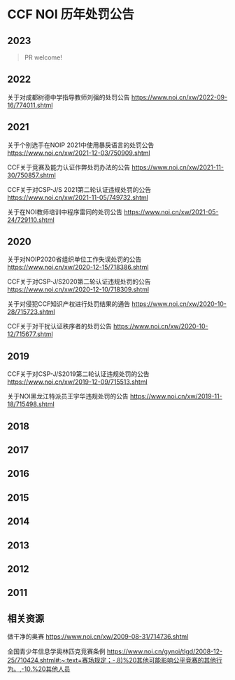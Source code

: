 # CCF NOI 历年处罚公告

## 2023

> PR welcome!

## 2022

关于对成都树德中学指导教师刘强的处罚公告 https://www.noi.cn/xw/2022-09-16/774011.shtml

## 2021

关于个别选手在NOIP 2021中使用暴戾语言的处罚公告 https://www.noi.cn/xw/2021-12-03/750909.shtml

CCF关于竞赛及能力认证作弊处罚办法的公告 https://www.noi.cn/xw/2021-11-30/750857.shtml

CCF关于对CSP-J/S 2021第二轮认证违规处罚的公告 https://www.noi.cn/xw/2021-11-05/749732.shtml

关于在NOI教师培训中程序雷同的处罚公告 https://www.noi.cn/xw/2021-05-24/729110.shtml

## 2020

关于对NOIP2020省组织单位工作失误处罚的公告 https://www.noi.cn/xw/2020-12-15/718386.shtml

CCF关于对CSP-J/S2020第二轮认证违规处罚的公告 https://www.noi.cn/xw/2020-12-10/718309.shtml

关于对侵犯CCF知识产权进行处罚结果的通告 https://www.noi.cn/xw/2020-10-28/715723.shtml

CCF关于对干扰认证秩序者的处罚公告 https://www.noi.cn/xw/2020-10-12/715677.shtml

## 2019

CCF关于对CSP-J/S2019第二轮认证违规处罚的公告 https://www.noi.cn/xw/2019-12-09/715513.shtml

关于NOI黑龙江特派员王宇华违规处罚的公告 https://www.noi.cn/xw/2019-11-18/715498.shtml

## 2018



## 2017



## 2016



## 2015



## 2014



## 2013



## 2012



## 2011



## 相关资源

做干净的奥赛 https://www.noi.cn/xw/2009-08-31/714736.shtml

全国青少年信息学奥林匹克竞赛条例 <https://www.noi.cn/gynoi/tlgd/2008-12-25/710424.shtml#:~:text=赛场规定；-,8)%20其他可能影响公平竞赛的其他行为。,-10.%20其他人员>
